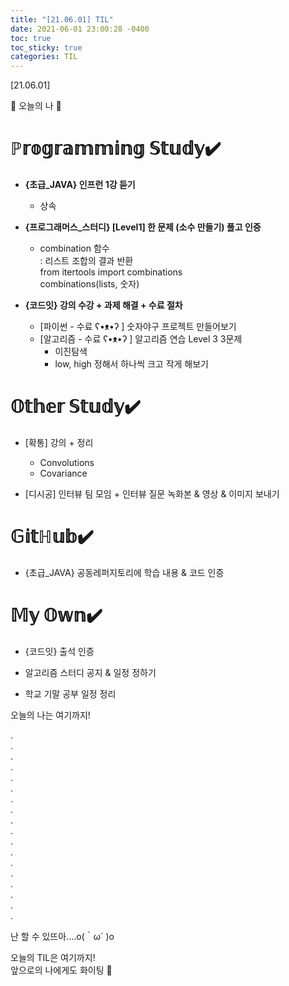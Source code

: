```yaml
---
title: "[21.06.01] TIL"
date: 2021-06-01 23:00:28 -0400
toc: true
toc_sticky: true
categories: TIL
---
```


[21.06.01]

🙌 오늘의 나 🙌

# ℙ𝕣𝕠𝕘𝕣𝕒𝕞𝕞𝕚𝕟𝕘 𝕊𝕥𝕦𝕕𝕪✔️
- **{초급_JAVA} 인프런 1강 듣기**
    * 상속    

- **{프로그래머스_스터디} [Level1] 한 문제 (소수 만들기) 풀고 인증**
    * combination 함수     
      : 리스트 조합의 결과 반환      
        from itertools import combinations       
        combinations(lists, 숫자)
   
- **{코드잇} 강의 수강 + 과제 해결 + 수료 절차**     
   * [파이썬 - 수료 ʕ•ᴥ•ʔ ] 숫자야구 프로젝트 만들어보기 
   * [알고리즘 - 수료 ʕ•ᴥ•ʔ ] 알고리즘 연습 Level 3 3문제 
       * 이진탐색
       * low, high 정해서 하나씩 크고 작게 해보기


# 𝕆𝕥𝕙𝕖𝕣 𝕊𝕥𝕦𝕕𝕪✔️

- [확통] 강의 + 정리
    * Convolutions
    * Covariance

- [디시공] 인터뷰 팀 모임 + 인터뷰 질문 녹화본 & 영상 & 이미지 보내기

# 𝔾𝕚𝕥ℍ𝕦𝕓✔️

- {초급_JAVA} 공동레퍼지토리에 학습 내용 & 코드 인증


# 𝕄𝕪 𝕆𝕨𝕟✔️

- {코드잇} 출석 인증     

- 알고리즘 스터디 공지 & 일정 정하기 

- 학교 기말 공부 일정 정리




오늘의 나는 여기까지! 
    
.     
.      
.      
.    
.     
.      
.       
.        
.      
.      
.       
.      
.      
.      
.      
.      
.      
.    

난 할 수 있뜨아....o(｀ω´ )o         
        
     
오늘의 TIL은 여기까지!       
앞으로의 나에게도 화이팅 🌸
